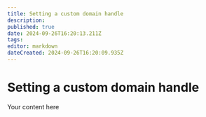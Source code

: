 ```yaml
---
title: Setting a custom domain handle
description: 
published: true
date: 2024-09-26T16:20:13.211Z
tags: 
editor: markdown
dateCreated: 2024-09-26T16:20:09.935Z
---
```


# Setting a custom domain handle
Your content here
